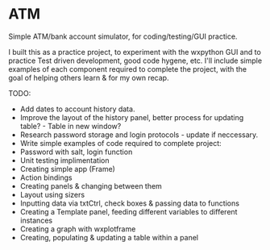 # ATM
Simple ATM/bank account simulator, for coding/testing/GUI practice.

I built this as a practice project, to experiment with the wxpython GUI and to practice Test driven development, good code hygene, etc. I'll include simple examples of each component required to complete the project, with the goal of helping others learn & for my own recap.

TODO:

<ul>
  <li> Add dates to account history data.
  <li> Improve the layout of the history panel, better process for updating table? -  Table in new window?
  <li> Research password storage and login protocols - update if neccessary.
  <li> Write simple examples of code required to complete project:
    <li> Password with salt, login function
    <li> Unit testing implimentation
    <li> Creating simple app (Frame)
    <li> Action bindings
    <li> Creating panels & changing between them
    <li> Layout using sizers
    <li> Inputting data via txtCtrl, check boxes & passing data to functions
    <li> Creating a Template panel, feeding different variables to different instances
    <li> Creating a graph with wxplotframe
    <li> Creating, populating & updating a table within a panel
</ul>

